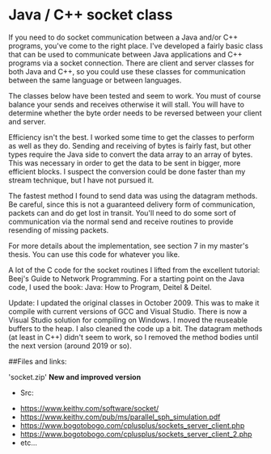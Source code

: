 	
# Java / C++ socket class

If you need to do socket communication between a Java and/or C++ programs, you've come to the right place. I've developed a fairly basic class that can be used to communicate between Java applications and C++ programs via a socket connection. There are client and server classes for both Java and C++, so you could use these classes for communication between the same language or between languages.

The classes below have been tested and seem to work.  You must of course balance your sends and receives otherwise it will stall.  You will have to determine whether the byte order needs to be reversed between your client and server.

Efficiency isn't the best. I worked some time to get the classes to perform as well as they do. Sending and receiving of bytes is fairly fast, but other types require the Java side to convert the data array to an array of bytes. This was necessary in order to get the data to be sent in bigger, more efficient blocks. I suspect the conversion could be done faster than my stream technique, but I have not pursued it.

The fastest method I found to send data was using the datagram methods.  Be careful, since this is not a guaranteed delivery form of communication, packets can and do get lost in transit. You'll need to do some sort of communication via the normal send and receive routines to provide resending of missing packets.

For more details about the implementation, see section 7 in my master's thesis. You can use this code for whatever you like.

A lot of the C code for the socket routines I lifted from the excellent tutorial: Beej's Guide to Network Programming. For a starting point on the Java code, I used the book: Java: How to Program, Deitel & Deitel.

Update: I updated the original classes in October 2009. This was to make it compile with current versions of GCC and Visual Studio. There is now a Visual Studio solution for compiling on Windows. I moved the reuseable buffers to the heap. I also cleaned the code up a bit. The datagram methods (at least in C++) didn't seem to work, so I removed the method bodies until the next version (around 2019 or so).


##Files and links:

'socket.zip'	__New and improved version__


* Src:
- https://www.keithv.com/software/socket/
- https://www.keithv.com/pub/ms/parallel_sph_simulation.pdf
- https://www.bogotobogo.com/cplusplus/sockets_server_client.php
- https://www.bogotobogo.com/cplusplus/sockets_server_client_2.php
- etc...


